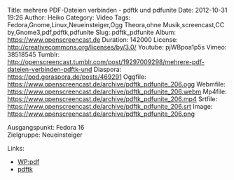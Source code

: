 Title: mehrere PDF-Dateien verbinden - pdftk und pdfunite
Date: 2012-10-31 19:26
Author: Heiko
Category: Video
Tags: Fedora,Gnome,Linux,Neueinsteiger,Ogg Theora,ohne Musik,screencast,CC by,Gnome3,pdf,pdftk,pdfunite
Slug: pdftk_pdfunite
Album: https://www.openscreencast.de
Duration: 142000
License: http://creativecommons.org/licenses/by/3.0/
Youtube: pjWBpoa1p5s
Vimeo: 38518545
Tumblr: http://openscreencast.tumblr.com/post/19297009298/mehrere-pdf-dateien-verbinden-pdftk-und
Diaspora: https://pod.geraspora.de/posts/469291
Oggfile: https://www.openscreencast.de/archive/pdftk_pdfunite_206.ogg
Webmfile: https://www.openscreencast.de/archive/pdftk_pdfunite_206.webm
Mp4file: https://www.openscreencast.de/archive/pdftk_pdfunite_206.mp4
Srtfile: https://www.openscreencast.de/archive/pdftk_pdfunite_206.srt
Image: https://www.openscreencast.de/archive/pdftk_pdfunite_206.png

Ausgangspunkt: Fedora 16  
Zielgruppe: Neueinsteiger  

Links:

  * [WP:pdf](https://de.wikipedia.org/wiki/Portable_Document_Format "Link zu WP:pdf")
  * [pdftk](http://wiki.ubuntuusers.de/pdftk "Link zu pdftk")

